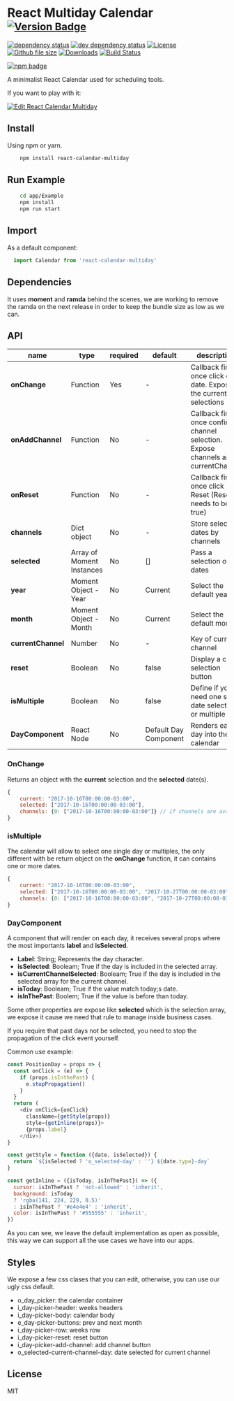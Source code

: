 # React Multiday Calendar <sup>[![Version Badge][npm-version-svg]][package-url]</sup> 

[![dependency status][deps-svg]][deps-url]
[![dev dependency status][dev-deps-svg]][dev-deps-url]
[![License][license-image]][license-url]
[![Github file size][file-size-image]]()
[![Downloads][downloads-image]][downloads-url]
[![Build Status](https://travis-ci.org/andresmijares/react-calendar-multiday.svg?branch=master)](https://travis-ci.org/andresmijares/react-calendar-multiday)


[![npm badge][npm-badge-png]][package-url]

A minimalist React Calendar used for scheduling tools.

If you want to play with it:

[![Edit React Calendar Multiday](https://codesandbox.io/static/img/play-codesandbox.svg)](https://codesandbox.io/s/m4j347534p)

## Install
Using npm or yarn.
```bash
    npm install react-calendar-multiday
```

## Run Example
```bash
    cd app/Example
    npm install
    npm run start
```

## Import
As a default component:

```javascript
  import Calendar from 'react-calendar-multiday'
```

## Dependencies
It uses **moment** and **ramda** behind the scenes, we are working to remove the ramda on the next release in order to keep the bundle size as low as we can.

## API
|name|type|required|default|description|
|---|---|---|---|---|
|**onChange**|Function|Yes |-|Callback fired once click on a date. Expose the current selections|
|**onAddChannel**|Function|No|-|Callback fired once confirm channel selection. Expose channels and currentChannel|
|**onReset**|Function|No|-|Callback fired once click Reset (Reset needs to be true)|
|**channels**|Dict object|No|-|Store selected dates by channels|
|**selected**|Array of Moment Instances|No| [] |Pass a selection of dates| 
|**year**|Moment Object - Year|No| Current |Select the default year|
|**month**|Moment Object - Month|No| Current |Select the default month|
|**currentChannel**|Number|No|-|Key of current channel|
|**reset**|Boolean|No|false|Display a clear selection button|
|**isMultiple**|Boolean|No|false|Define if you need one sigle date selection or multiple|
|**DayComponent**|React Node|No|Default Day Component|Renders each day into the calendar|



### OnChange
Returns an object with the **current** selection and the **selected** date(s).

```javascript
{
    current: "2017-10-16T00:00:00-03:00",
    selected: ["2017-10-16T00:00:00-03:00"],
    channels: {0: ["2017-10-16T00:00:00-03:00"]} // if channels are available
}
```

### isMultiple
The calendar will allow to select one single day or multiples, the only different with be return object on the **onChange** function, it can contains one or more dates.

```javascript
{
    current: "2017-10-16T00:00:00-03:00",
    selected: ["2017-10-16T00:00:00-03:00", "2017-10-27T00:00:00-03:00", "2017-11-05T00:00:00-03:00"],
    channels: {0: ["2017-10-16T00:00:00-03:00", "2017-10-27T00:00:00-03:00", "2017-11-05T00:00:00-03:00"]} // if channels are available
}
```

### DayComponent
A component that will render on each day, it receives several props where the most importants **label** and **isSelected**.
* **Label**: String; Represents the day character.
* **isSelected**: Booleam; True if the day is included in the selected array.
* **isCurrentChannelSelected**: Booleam; True if the day is included in the selected array for the current channel.
* **isToday**: Booleam; True if the value match today;s date.
* **isInThePast**: Boolem; True if the value is before than today.

Some other properties are expose like **selected** which is the selection array, we expose it cause we need that rule to manage inside business cases.

If you require that past days not be selected, you need to stop the propagation of the click event yourself.

Common use example:

```javascript
const PositionDay = props => {
  const onClick = (e) => {
    if (props.isInthePast) {
      e.stopPropagation()
    }
  }
  return (
    <div onClick={onClick}
      className={getStyle(props)}
      style={getInline(props)}>
      {props.label}
    </div>)
}

const getStyle = function ({date, isSelected}) {
  return `${isSelected ? 'o_selected-day' : ''} ${date.type}-day`
}

const getInline = ({isToday, isInThePast}) => ({
  cursor: isInThePast ? 'not-allowed' : 'inherit',
  background: isToday
  ? 'rgba(141, 224, 229, 0.5)'
  : isInThePast ? '#e4e4e4' : 'inherit',
  color: isInThePast ? '#555555' : 'inherit',
})

```

As you can see, we leave the default implementation as open as possible, this way we can support all the use cases we have into our apps.

## Styles
We expose a few css clases that you can edit, otherwise, you can use our ugly css default.

* o_day_picker: the calendar container
* i_day-picker-header: weeks headers
* i_day-picker-body: calendar body
* e_day-picker-buttons: prev and next month
* i_day-picker-row: weeks row
* i_day-picker-reset: reset button
* i_day-picker-add-channel: add channel button
* o_selected-current-channel-day: date selected for current channel

## License
MIT

[package-url]: https://npmjs.org/package/react-calendar-multiday
[npm-version-svg]: http://versionbadg.es/andresmijares/react-calendar-multiday.svg
[npm-badge-png]: https://nodei.co/npm/react-calendar-multiday.png?downloads=true&stars=true
[deps-svg]: https://david-dm.org/andresmijares/react-calendar-multiday.svg
[deps-url]: https://david-dm.org/andresmijares/react-calendar-multiday
[dev-deps-svg]: https://david-dm.org/andresmijares/react-calendar-multiday.svg
[dev-deps-url]: https://david-dm.org/andresmijares/react-calendar-multiday.svg#info=devDependencies
[license-image]: http://img.shields.io/npm/l/react-calendar-multiday.svg
[license-url]: LICENSE
[downloads-image]: http://img.shields.io/npm/dm/react-calendar-multiday.svg
[downloads-url]: http://npm-stat.com/charts.html?package=react-calendar-multiday
[file-size-image]: https://img.shields.io/github/size/andresmijares/react-calendar-multiday/lib/app.min.js.svg

